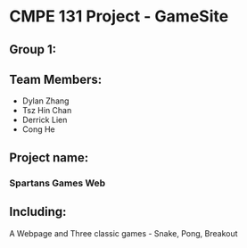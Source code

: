 # CMPE 131 Project - GameSite
## Group 1:
## Team Members:
- Dylan Zhang
- Tsz Hin Chan
- Derrick Lien
- Cong He

## Project name: 
### Spartans Games Web

## Including:
A Webpage and Three classic games - Snake, Pong, Breakout

